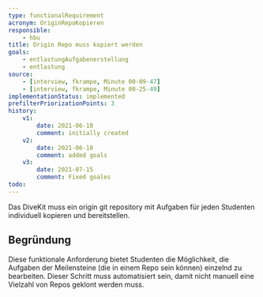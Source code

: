 ```yaml
---
type: functionalRequirement
acronym: OriginRepoKopieren
responsible: 
    - hbu
title: Origin Repo muss kopiert werden
goals: 
    - entlastungAufgabenerstellung
    - entlastung
source:
    - [interview, fkrampe, Minute 00-09-47]
    - [interview, fkrampe, Minute 00-25-49]
implementationStatus: implemented
prefilterPriorizationPoints: 3
history:
    v1:
        date: 2021-06-18
        comment: initially created
    v2:
        date: 2021-06-18
        comment: added goals
    v3:
        date: 2021-07-15
        comment: Fixed goales
todo: 
---
```


Das DiveKit muss ein origin git repository mit Aufgaben für jeden Studenten individuell kopieren und bereitstellen.

## Begründung

Diese funktionale Anforderung bietet Studenten die Möglichkeit, die Aufgaben der
Meilensteine (die in einem Repo sein können) einzelnd zu bearbeiten. Dieser Schritt muss automatisiert sein,
damit nicht manuell eine Vielzahl von Repos geklont werden muss.

